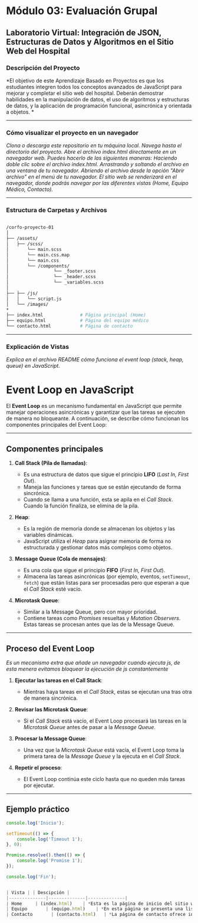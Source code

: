 # Módulo 03: Evaluación Grupal
## Laboratorio Virtual: Integración de JSON, Estructuras de Datos y Algoritmos en el Sitio Web del Hospital

### Descripción del Proyecto
*El objetivo de este Aprendizaje Basado en Proyectos es que los estudiantes integren todos los conceptos avanzados de JavaScript para mejorar y completar el sitio web del hospital. Deberán demostrar habilidades en la manipulación de datos, el uso de algoritmos y estructuras de datos, y la aplicación de programación funcional, asincrónica y orientada a objetos.
*

---

### Cómo visualizar el proyecto en un navegador
*Clona o descarga este repositorio en tu máquina local.
Navega hasta el directorio del proyecto.
Abre el archivo index.html directamente en un navegador web. Puedes hacerlo de las siguientes maneras:
Haciendo doble clic sobre el archivo index.html.
Arrastrando y soltando el archivo en una ventana de tu navegador.
Abriendo el archivo desde la opción "Abrir archivo" en el menú de tu navegador.
El sitio web se renderizará en el navegador, donde podrás navegar por las diferentes vistas (Home, Equipo Médico, Contacto).*

---

### Estructura de Carpetas y Archivos
```bash

/corfo-proyecto-01
│
├── /assets/
│   ├── /scss/
│       └── main.scss 
│       └── main.css.map
│       └── main.css
│       └── /components/  
│                 └── _footer.scss
│                 └── _header.scss
│                 └── _variables.scss
│  
├── ├── /js/
│   │   └── script.js
│   └── /images/         
*
├── index.html              # Página principal (Home)
├── equipo.html             # Página del equipo médico
└── contacto.html           # Página de contacto

```

---

### Explicación de Vistas

*Explica en el archivo README cómo funciona el event loop (stack, heap, queue) en JavaScript.*


# Event Loop en JavaScript

El **Event Loop** es un mecanismo fundamental en JavaScript que permite manejar operaciones asincrónicas y garantizar que las tareas se ejecuten de manera no bloqueante. A continuación, se describe cómo funcionan los componentes principales del Event Loop:

---

## Componentes principales

1. **Call Stack (Pila de llamadas)**:
   - Es una estructura de datos que sigue el principio **LIFO** (*Last In, First Out*).
   - Maneja las funciones y tareas que se están ejecutando de forma sincrónica.
   - Cuando se llama a una función, esta se apila en el *Call Stack*. Cuando la función finaliza, se elimina de la pila.

2. **Heap**:
   - Es la región de memoria donde se almacenan los objetos y las variables dinámicas.
   - JavaScript utiliza el *Heap* para asignar memoria de forma no estructurada y gestionar datos más complejos como objetos.

3. **Message Queue (Cola de mensajes)**:
   - Es una cola que sigue el principio **FIFO** (*First In, First Out*).
   - Almacena las tareas asincrónicas (por ejemplo, eventos, `setTimeout`, `fetch`) que están listas para ser procesadas pero que esperan a que el *Call Stack* esté vacío.

4. **Microtask Queue**:
   - Similar a la Message Queue, pero con mayor prioridad.
   - Contiene tareas como *Promises* resueltas y *Mutation Observers*. Estas tareas se procesan antes que las de la Message Queue.

---

## Proceso del Event Loop

*Es un mecanismo extra que añade un navegador cuando ejecuta js, de esta menera evitamos bloquear la ejecución de js constantemente*

1. **Ejecutar las tareas en el Call Stack**:
   - Mientras haya tareas en el *Call Stack*, estas se ejecutan una tras otra de manera sincrónica.

2. **Revisar las Microtask Queue**:
   - Si el *Call Stack* está vacío, el Event Loop procesará las tareas en la *Microtask Queue* antes de pasar a la *Message Queue*.

3. **Procesar la Message Queue**:
   - Una vez que la *Microtask Queue* está vacía, el Event Loop toma la primera tarea de la *Message Queue* y la ejecuta en el *Call Stack*.

4. **Repetir el proceso**:
   - El Event Loop continúa este ciclo hasta que no queden más tareas por ejecutar.

---

## Ejemplo práctico

```javascript
console.log('Inicio');

setTimeout(() => {
    console.log('Timeout 1');
}, 0);

Promise.resolve().then(() => {
    console.log('Promise 1');
});

console.log('Fin');


| Vista | | Descipción |
|--------------|--------------|--------------|
| Home     | (index.html)    | *Esta es la página de inicio del sitio web. Presenta una descripción general de los servicios de la clínica, información sobre su misión y visión, y enlaces a otras secciones como el equipo médico y la página de contacto.*|
| Equipo       | (equipo.html)    | *En esta página se presenta una lista del equipo médico que trabaja en la clínica. Cada médico tiene una breve descripción de su especialidad, experiencia y una foto. Los usuarios pueden conocer más sobre los profesionales que estarán a cargo de su cuidado.* |
| Contacto       | (contacto.html)   | *La página de contacto ofrece información sobre cómo llegar a la clínica, incluye un formulario para que los usuarios puedan enviar consultas o agendar una cita, y los detalles de contacto como dirección, teléfono y correo electrónico.* |